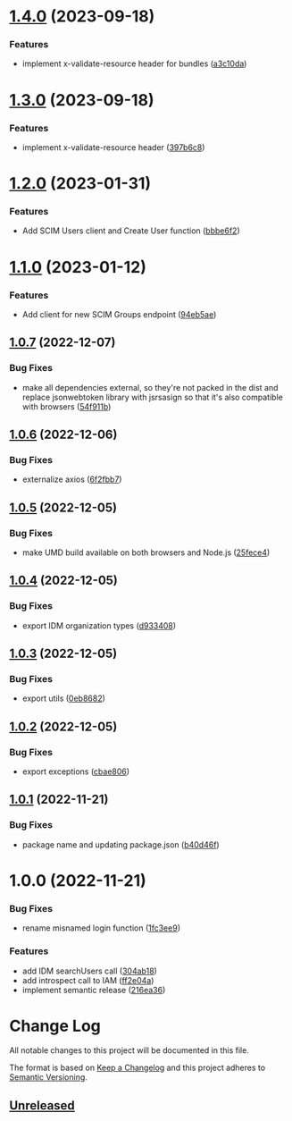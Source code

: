 # [1.4.0](https://github.com/philips-software/javascript-hsdp-sdk/compare/v1.3.0...v1.4.0) (2023-09-18)


### Features

* implement x-validate-resource header for bundles ([a3c10da](https://github.com/philips-software/javascript-hsdp-sdk/commit/a3c10da1cc4fa4249cc8f161b231a0e1ffbf1ac2))

# [1.3.0](https://github.com/philips-software/javascript-hsdp-sdk/compare/v1.2.0...v1.3.0) (2023-09-18)


### Features

* implement x-validate-resource header ([397b6c8](https://github.com/philips-software/javascript-hsdp-sdk/commit/397b6c825e74c18663e1960da6cd54853f0e6e30))

# [1.2.0](https://github.com/philips-software/javascript-hsdp-sdk/compare/v1.1.0...v1.2.0) (2023-01-31)


### Features

* Add SCIM Users client and Create User function ([bbbe6f2](https://github.com/philips-software/javascript-hsdp-sdk/commit/bbbe6f27e49b5767333b11e3aa9e1592489c6b34))

# [1.1.0](https://github.com/philips-software/javascript-hsdp-sdk/compare/v1.0.7...v1.1.0) (2023-01-12)


### Features

* Add client for new SCIM Groups endpoint ([94eb5ae](https://github.com/philips-software/javascript-hsdp-sdk/commit/94eb5ae2d10d899e89bb8d1ccb2d571e61abfaff))

## [1.0.7](https://github.com/philips-software/javascript-hsdp-sdk/compare/v1.0.6...v1.0.7) (2022-12-07)


### Bug Fixes

* make all dependencies external, so they're not packed in the dist and replace jsonwebtoken library with jsrsasign so that it's also compatible with browsers ([54f911b](https://github.com/philips-software/javascript-hsdp-sdk/commit/54f911b867acaa1f3d01d69417f15d5c8d056adb))

## [1.0.6](https://github.com/philips-software/javascript-hsdp-sdk/compare/v1.0.5...v1.0.6) (2022-12-06)


### Bug Fixes

* externalize axios ([6f2fbb7](https://github.com/philips-software/javascript-hsdp-sdk/commit/6f2fbb77bac6a3968bf86bcdc1420f098ea6dc5e))

## [1.0.5](https://github.com/philips-software/javascript-hsdp-sdk/compare/v1.0.4...v1.0.5) (2022-12-05)


### Bug Fixes

* make UMD build available on both browsers and Node.js ([25fece4](https://github.com/philips-software/javascript-hsdp-sdk/commit/25fece4a46301a9eb770dd3803df828cf1aa5864))

## [1.0.4](https://github.com/philips-software/javascript-hsdp-sdk/compare/v1.0.3...v1.0.4) (2022-12-05)


### Bug Fixes

* export IDM organization types ([d933408](https://github.com/philips-software/javascript-hsdp-sdk/commit/d933408ab6b63827e890c5320d6e7fb57806b4bb))

## [1.0.3](https://github.com/philips-software/javascript-hsdp-sdk/compare/v1.0.2...v1.0.3) (2022-12-05)


### Bug Fixes

* export utils ([0eb8682](https://github.com/philips-software/javascript-hsdp-sdk/commit/0eb868228a98dee1f0b40917035420f189da753c))

## [1.0.2](https://github.com/philips-software/javascript-hsdp-sdk/compare/v1.0.1...v1.0.2) (2022-12-05)


### Bug Fixes

* export exceptions ([cbae806](https://github.com/philips-software/javascript-hsdp-sdk/commit/cbae806125d3f57e56bcce90ba5becab92edc469))

## [1.0.1](https://github.com/philips-software/javascript-hsdp-sdk/compare/v1.0.0...v1.0.1) (2022-11-21)


### Bug Fixes

* package name and updating package.json ([b40d46f](https://github.com/philips-software/javascript-hsdp-sdk/commit/b40d46fe1ec3391c462d5640b93378c69a61ac93))

# 1.0.0 (2022-11-21)


### Bug Fixes

* rename misnamed login function ([1fc3ee9](https://github.com/philips-software/javascript-hsdp-sdk/commit/1fc3ee9e8f111f739824fd4afc9a9ab37efac7f2))


### Features

* add IDM searchUsers call ([304ab18](https://github.com/philips-software/javascript-hsdp-sdk/commit/304ab18f248a09854681d331f2b01ff647f0c6d1))
* add introspect call to IAM ([ff2e04a](https://github.com/philips-software/javascript-hsdp-sdk/commit/ff2e04acf0fc15baee20522c49a7d75a35965fd0))
* implement semantic release ([216ea36](https://github.com/philips-software/javascript-hsdp-sdk/commit/216ea368791d4a7d09475e6ec24a7c83bc0898dd))

# Change Log

All notable changes to this project will be documented in this file.

The format is based on [Keep a Changelog](http://keepachangelog.com/)
and this project adheres to [Semantic Versioning](http://semver.org/).

## [Unreleased](https://github.com/philips-software/javascript-hsdp-sdk/tree/main)

<!--
This is a template to be used for describing the changelog
-----

# [1.0.1](https://github.com/philips-software/javascript-hsdp-sdk/compare/v1.0.0...v1.1.0)

### Features

* Explain added feature(s)

### Bug Fixes

* Explain the bug that is fixed!

### Breaking Changes

* Explain the breaking change!

# [1.0.0](https://github.com/philips-internal/javascript-hsdp-sdk/tree/v1.0.0)

* Some description
-->
